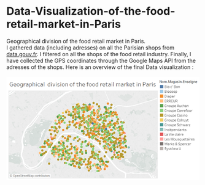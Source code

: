 # Data-Visualization-of-the-food-retail-market-in-Paris
Geographical division of the food retail market in Paris. <br>I gathered data (including adresses) on all the Parisian shops from <a href="https://www.data.gouv.fr/fr/">data.gouv.fr</a>. I filtered on all the shops of the food retail industry. Finally, I have collected the GPS coordinates through the Google Maps API from the adresses of the shops. Here is an overview of the final Data visualization :
<br>
<br>
![Test Image 1](foodretailParis.png)
